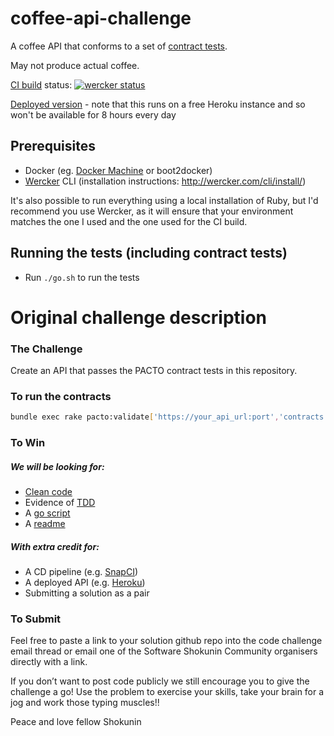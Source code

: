 # coffee-api-challenge
A coffee API that conforms to a set of [contract tests](http://martinfowler.com/bliki/IntegrationContractTest.html).

May not produce actual coffee.

[CI build](https://app.wercker.com/#applications/56ee6ca3573ac62617280e68) status:
[![wercker status](https://app.wercker.com/status/cad80d4a332e3c78cfa2abfbf7609aaa/s "wercker status")](https://app.wercker.com/project/bykey/cad80d4a332e3c78cfa2abfbf7609aaa)

[Deployed version](https://coffee-api-challenge.herokuapp.com/) - note that this runs on a free Heroku instance and so won't be
available for 8 hours every day

## Prerequisites

* Docker (eg. [Docker Machine](https://docs.docker.com/machine/) or boot2docker)
* [Wercker](http://wercker.com/) CLI (installation instructions: http://wercker.com/cli/install/)

It's also possible to run everything using a local installation of Ruby, but I'd recommend you use Wercker, 
as it will ensure that your environment matches the one I used and the one used for the CI build.

## Running the tests (including contract tests)

* Run `./go.sh` to run the tests

# Original challenge description
### The Challenge
Create an API that passes the PACTO contract tests in this repository.

### To run the contracts
```bash
bundle exec rake pacto:validate['https://your_api_url:port','contracts']
```

### To Win
##### We will be looking for:
- [Clean code](http://stackoverflow.com/questions/954570/definition-of-clean-code)
- Evidence of [TDD](http://www.extremeprogramming.org/rules/testfirst.html)
- A [go script](https://www.thoughtworks.com/insights/blog/praise-go-script-part-i)
- A [readme](https://robots.thoughtbot.com/how-to-write-a-great-readme)

##### With extra credit for:
- A CD pipeline (e.g. [SnapCI](https://www.snap-ci.com/))
- A deployed API (e.g. [Heroku](https://www.heroku.com))
- Submitting a solution as a pair

### To Submit
Feel free to paste a link to your solution github repo into the code challenge email thread or email one of the Software Shokunin Community organisers directly with a link.  

If you don’t want to post code publicly we still encourage you to give the challenge a go!  Use the problem to exercise your skills, take your brain for a jog and work those typing muscles!!


Peace and love fellow Shokunin

